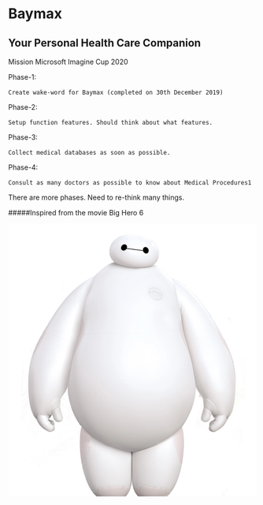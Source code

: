 # Baymax 
## Your Personal Health Care Companion

Mission Microsoft Imagine Cup 2020

Phase-1:
    
    Create wake-word for Baymax (completed on 30th December 2019)
    
Phase-2:

    Setup function features. Should think about what features.
    
Phase-3:

    Collect medical databases as soon as possible.
    
Phase-4:
    
    Consult as many doctors as possible to know about Medical Procedures1

There are more phases. Need to re-think many things.

#####Inspired from the movie Big Hero 6


![Baymax](./images/baymaxImg.png)